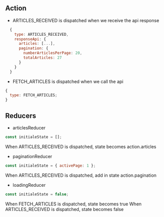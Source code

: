 ## Action

- ARTICLES_RECEIVED is dispatched when we receive the api response

```javascript
  {
    type: ARTICLES_RECEIVED,
    responseApi: {
      articles: [...],
      pagination: {
        numberArticlesPerPage: 20,
        totalArticles: 27
      }
    }
  }
```

- FETCH_ARTICLES is dispatched when we call the api

```javascript
{
  type: FETCH_ARTICLES;
}
```

## Reducers

- articlesReducer

```javascript
const initialeState = [];
```

When ARTICLES_RECEIVED is dispatched, state becomes action.articles

- paginationReducer

```javascript
const initialeState = { activePage: 1 };
```

When ARTICLES_RECEIVED is dispatched, add in state action.pagination

- loadingReducer

```javascript
const initialeState = false;
```

When FETCH_ARTICLES is dispatched, state becomes true
When ARTICLES_RECEIVED is dispatched, state becomes false
